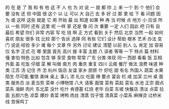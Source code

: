 的
在
是
了
我
和
有
他
这
不
人
也
为
对
说
一
就
都
你
上
来
一个
到
个
他们
会
要
没有
还
但
中国
很
这个
以
让
可以
大
自己
去
多
好
过
那
里
给
下
看
问题
因为
或
这样
这些
就是
它
用
开始
最
出
知道
如果
种
再
当
时候
点
地方
小
应该
所以
一些
同时
还有
这里
呢
一样
家
还是
像
问
次
重要
一定
人们
因此
吧
只有
自
最后
希望
你们
非常
内容
写
吃
钱
啊
正
方式
看到
关于
然后
北京
当然
一起
如何
喜欢
朋友
很多
找
比较
那个
告诉
选择
同
有些
它们
设计
帮助
根本
艺术
办法
变
门
说说
经验
多少
难
每个
文章
件
另外
讨论
建议
清楚
以前
别人
么
肯定
加
容易
仅
名字
正式
花
哪
里面
首先
高兴
接
丰富
主题
八
读者
等等
一下
特点
篇
材料
懂
害怕
特色
比如
包含
够
享受
食物
常常
广东
分类
体现
同一
西部
看看
饭
互相
外面
盖
吃饭
仔细
菜
解
叫做
南方
肉
重庆
重复
四川
云南
餐厅
做法
浪费
味道
种类
江苏
汤
记住
齐
怎
杭州
饭店
友谊
家乡
厨房
什
好吃
甜
有名
外国人
蔬菜
水果
陌生
尽可能
餐馆
美味
桌上
事儿
浓
礼仪
吃面
辣
要点
宴会
栏
咸
加深
兰州
桌
面类
服务员
淡
麦当劳
菜单
小博物馆
八大
请客
面馆
菜有
菜起
菜名
水池
正宗
甜点
菜系
海鲜
肉片
东北菜
没什
吃什
肯德基
红烧
老毕
白菜
东坡
快餐店
清淡
点菜
拉面
五颜六色
凉菜
爆炒
青菜
烤鸭
肉丝
清蒸
饺子馆
清真菜
小菜系
麻辣烫
过桥米线
宫保鸡丁
 
